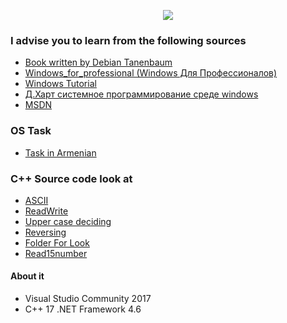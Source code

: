 <p align="center">
<img src="https://i.gyazo.com/4a3c9ad243b572e235d2ef8a318e4b26.png">
</p>


### I advise you to learn from the following sources  <br>

* [Book written by Debian Tanenbaum](https://drive.google.com/open?id=0By1MH5wlD0LhYUU1ajBwYmlvT00) <br> 
* [Windows_for_professional (Windows Для Профессионалов)](https://drive.google.com/open?id=0By1MH5wlD0LhYUYySEU4NDc5cTA) <br> 
* [Windows Tutorial](https://github.com/VanHakobyan/OperatingSystemWithCPP/blob/master/WindowsTutorial.docx) <br> 
* [Д.Харт системное программирование среде windows](https://drive.google.com/open?id=0By1MH5wlD0LhRXVLSmdRUF9jOG8) <br> 
* [MSDN](https://msdn.microsoft.com/en-us/) <br> 

### OS Task

* [Task in Armenian](https://github.com/VanHakobyan/OperatingSystemWithCPP/blob/master/Tasks.docx) <br> 


### C++ Source code look at

* [ASCII](https://github.com/VanHakobyan/OperatingSystemWithCPP/blob/master/Masiv10Symbol/ASCII/Source.cpp) <br>
* [ReadWrite](https://github.com/VanHakobyan/OperatingSystemWithCPP/blob/master/Masiv10Symbol/ReadWrite/Source.cpp) <br>
* [Upper case deciding](https://github.com/VanHakobyan/OperatingSystemWithCPP/blob/master/24_02_17/CreateFileUpper/Source.cpp) <br>
* [Reversing](https://github.com/VanHakobyan/OperatingSystemWithCPP/blob/master/03_03_17/Reversing/Source.cpp) <br>
* [Folder For Look ](https://github.com/VanHakobyan/OperatingSystemWithCPP/tree/master/ForLook) <br>
* [Read15number](https://github.com/VanHakobyan/OperatingSystemWithCPP/blob/master/Read15number/Read15number/Source.cpp) <br>


#### About it

* Visual Studio Community 2017
* C++ 17 .NET Framework 4.6
